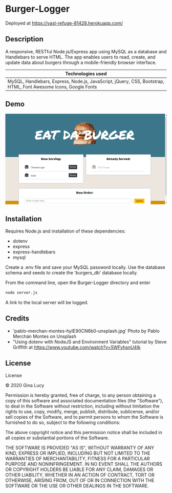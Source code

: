 # Burger-Logger

Deployed at https://vast-refuge-81428.herokuapp.com/

## Description

A responsive, RESTful Node.js/Express app using MySQL as a database and Handlebars to serve HTML. The app enables users to read, create, and update data about burgers through a mobile-friendly browser interface.

| Technologies used                                                                                               |
| --------------------------------------------------------------------------------------------------------------- |
| MySQL, Handlebars, Express, Node.js, JavaScript, jQuery, CSS, Bootstrap, HTML, Font Awesome Icons, Google Fonts |

## Demo

![Burger-Logger Demo](/screenshots/Burger-Logger-demo.gif)

## Installation

Requires Node.js and installation of these dependencies:

- dotenv
- express
- express-handlebars
- mysql

Create a .env file and save your MySQL password locally. Use the database schema and seeds to create the 'burgers_db' database locally.

From the command line, open the Burger-Logger directory and enter

```sh
node server.js
```

A link to the local server will be logged.

## Credits

- 'pablo-merchan-montes-hyIE90CN6b0-unsplash.jpg' Photo by Pablo Merchán Montes on Unsplash
- "Using dotenv with NodeJS and Environment Variables" tutorial by Steve Griffith at https://www.youtube.com/watch?v=5WFyhsnU4Ik

## License

License

© 2020 Gina Lucy

Permission is hereby granted, free of charge, to any person obtaining a copy of this software and associated documentation files (the "Software"), to deal in the Software without restriction, including without limitation the rights to use, copy, modify, merge, publish, distribute, sublicense, and/or sell copies of the Software, and to permit persons to whom the Software is furnished to do so, subject to the following conditions:

The above copyright notice and this permission notice shall be included in all copies or substantial portions of the Software.

THE SOFTWARE IS PROVIDED "AS IS", WITHOUT WARRANTY OF ANY KIND, EXPRESS OR IMPLIED, INCLUDING BUT NOT LIMITED TO THE WARRANTIES OF MERCHANTABILITY, FITNESS FOR A PARTICULAR PURPOSE AND NONINFRINGEMENT. IN NO EVENT SHALL THE AUTHORS OR COPYRIGHT HOLDERS BE LIABLE FOR ANY CLAIM, DAMAGES OR OTHER LIABILITY, WHETHER IN AN ACTION OF CONTRACT, TORT OR OTHERWISE, ARISING FROM, OUT OF OR IN CONNECTION WITH THE SOFTWARE OR THE USE OR OTHER DEALINGS IN THE SOFTWARE.
